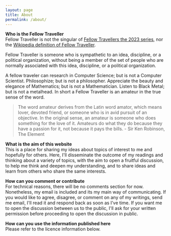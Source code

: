 ```yaml
---
layout: page
title: About
permalink: /about/
---
```


**Who is the Fellow Traveller**<br>
Fellow Traveller is not the singular of [Fellow Travellers the 2023 series](https://www.imdb.com/title/tt15384586/), nor the [Wikipedia definition of Fellow Traveller](https://en.wikipedia.org/wiki/Fellow_traveller).

Fellow Traveller is someone who is sympathetic to an idea, discipline, or a political organization, without being a member of the set of people who are normally associated with this idea, discipline, or a political organization.

A fellow traveler can research in Computer Science; but is not a Computer Scientist. Philosophize; but is not a philosopher. Appreciate the beauty and elegance of Mathematics; but is not a Mathematician. Listen to Black Metal; but is not a metalhead. In short a Fellow Traveller is an amateur in the true sense of the word. 
> The word amateur derives from the Latin word amator, which means lover, devoted friend, or someone who is in avid pursuit of an objective. In the original sense, an amateur is someone who does something for the love of it. Amateurs do what they do because they have a passion for it, not because it pays the bills. - Sir Ken Robinson, The Element

**What is the aim of this website**<br>
This is a place for sharing my ideas about topics of interest to me and hopefully for others. 
Here, I'll disseminate the outcome of my readings and thinking about a variety of topics, with the aim to open a fruitful discussion, to help me think and deepen my understanding, and to share ideas and learn from others who share the same interests.

**How can you comment or contribute**<br>
For technical reasons, there will be no comments section for now. Nonetheless, my email is included and its my main way of communicating. If you would like to agree, disagree, or comment on any of my writings, send me email, I'll read it and respond back as soon as I've time. If you want me to open the discussion between us to the public, I'll ask for your written permission before proceeding to open the discussion in public. 

**How can you use the information published here**<br>
Please refer to the licence information below.